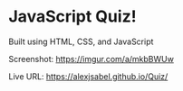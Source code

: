# JavaScript Quiz!

Built using HTML, CSS, and JavaScript


Screenshot:
https://imgur.com/a/mkbBWUw

Live URL:
https://alexjsabel.github.io/Quiz/
